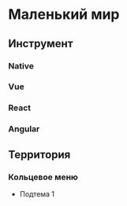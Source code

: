 # Маленький мир

## Инструмент

### Native

### Vue

### React

### Angular

## Территория

### Кольцевое меню

- Подтема 1

